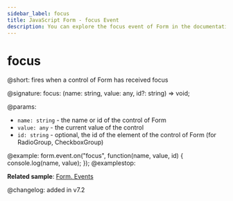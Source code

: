 ```yaml
---
sidebar_label: focus
title: JavaScript Form - focus Event 
description: You can explore the focus event of Form in the documentation of the DHTMLX JavaScript UI library. Browse developer guides and API reference, try out code examples and live demos, and download a free 30-day evaluation version of DHTMLX Suite 7.
---
```


# focus

@short: fires when a control of Form has received focus

@signature: focus: (name: string, value: any, id?: string) => void;

@params:
- `name: string` - the name or id of the control of Form
- `value: any` - the current value of the control
- `id: string` - optional, the id of the element of the control of Form (for RadioGroup, CheckboxGroup)

@example:
form.event.on("focus", function(name, value, id) {
    console.log(name, value);
});
@examplestop:

**Related sample**: [Form. Events](https://snippet.dhtmlx.com/vyipsaoa)

@changelog: added in v7.2
